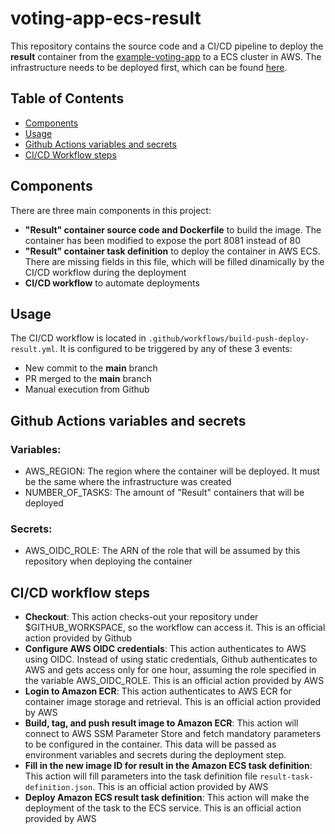 # voting-app-ecs-result

This repository contains the source code and a CI/CD pipeline to deploy the **result** container from the [example-voting-app](https://github.com/dockersamples/example-voting-app) to a ECS cluster in AWS. The infrastructure needs to be deployed first, which can be found [here](https://github.com/marco-nastasi/voting-app-ecs-infra).

## Table of Contents

- [Components](#components)
- [Usage](#usage)
- [Github Actions variables and secrets](#github-actions-variables-and-secrets)
- [CI/CD Workflow steps](#cicd-workflow-steps)

## Components

There are three main components in this project:
- **"Result" container source code and Dockerfile** to build the image. The container has been modified to expose the port 8081 instead of 80
- **"Result" container task definition** to deploy the container in AWS ECS. There are missing fields in this file, which will be filled dinamically by the CI/CD workflow during the deployment
- **CI/CD workflow** to automate deployments

## Usage

The CI/CD workflow is located in `.github/workflows/build-push-deploy-result.yml`. It is configured to be triggered by any of these 3 events:
- New commit to the **main** branch
- PR merged to the **main** branch
- Manual execution from Github

## Github Actions variables and secrets

### Variables:

- AWS_REGION: The region where the container will be deployed. It must be the same where the infrastructure was created
- NUMBER_OF_TASKS: The amount of "Result" containers that will be deployed

### Secrets:

- AWS_OIDC_ROLE: The ARN of the role that will be assumed by this repository when deploying the container

## CI/CD workflow steps

- **Checkout**: This action checks-out your repository under $GITHUB_WORKSPACE, so the workflow can access it. This is an official action provided by Github
- **Configure AWS OIDC credentials**: This action authenticates to AWS using OIDC. Instead of using static credentials, Github authenticates to AWS and gets access only for one hour, assuming the role specified in the variable AWS_OIDC_ROLE. This is an official action provided by AWS
- **Login to Amazon ECR**: This action authenticates to AWS ECR for container image storage and retrieval. This is an official action provided by AWS
- **Build, tag, and push result image to Amazon ECR**: This action will connect to AWS SSM Parameter Store and fetch mandatory parameters to be configured in the container. This data will be passed as environment variables and secrets during the deployment step.
- **Fill in the new image ID for result in the Amazon ECS task definition**: This action will fill parameters into the task definition file `result-task-definition.json`. This is an official action provided by AWS
- **Deploy Amazon ECS result task definition**: This action will make the deployment of the task to the ECS service. This is an official action provided by AWS